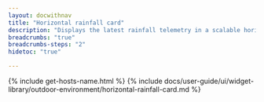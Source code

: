 ```yaml
---
layout: docwithnav
title: "Horizontal rainfall card"
description: "Displays the latest rainfall telemetry in a scalable horizontal layout."
breadcrumbs: "true"
breadcrumbs-steps: "2"
hidetoc: "true"

---
```

{% include get-hosts-name.html %}
{% include docs/user-guide/ui/widget-library/outdoor-environment/horizontal-rainfall-card.md %}
